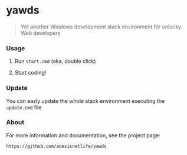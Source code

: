 # yawds

> Yet another Windows development stack environment for unlucky Web developers

### Usage

1. Run `start.cmd` (aka, double click)

2. Start coding!

### Update

You can easly update the whole stack environment executing the `update.cmd` file

### About

For more information and documentation, see the project page:

```
https://github.com/adesisnetlife/yawds
```